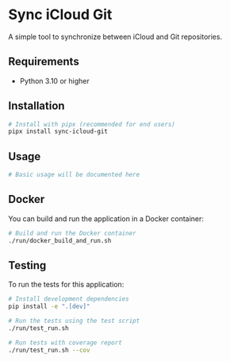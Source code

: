 # Sync iCloud Git

A simple tool to synchronize between iCloud and Git repositories.

## Requirements

- Python 3.10 or higher

## Installation



```bash
# Install with pipx (recommended for end users)
pipx install sync-icloud-git
```



## Usage

```bash
# Basic usage will be documented here
```

## Docker

You can build and run the application in a Docker container:

```bash
# Build and run the Docker container
./run/docker_build_and_run.sh
```

## Testing

To run the tests for this application:

```bash
# Install development dependencies
pip install -e ".[dev]"

# Run the tests using the test script
./run/test_run.sh

# Run tests with coverage report
./run/test_run.sh --cov
```
